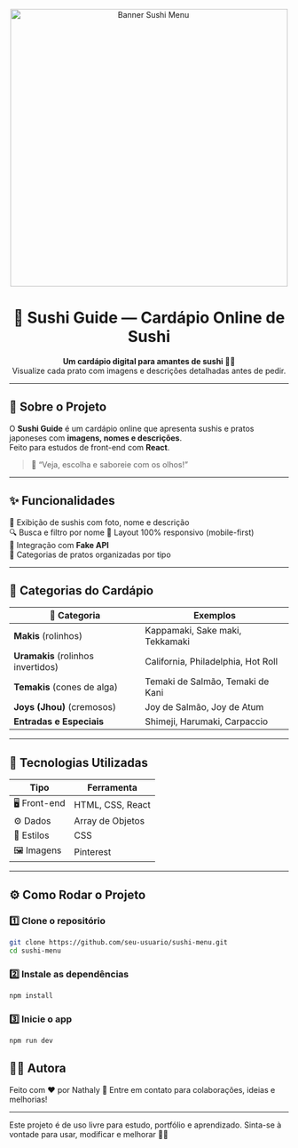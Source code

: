 <p align="center">
  <img src="https://i.pinimg.com/1200x/df/80/20/df802044a701e120ea16933120f2a14c.jpg" width="500" alt="Banner Sushi Menu">
</p>

<h1 align="center">🍣 Sushi Guide — Cardápio Online de Sushi</h1>

<p align="center">
  <b>Um cardápio digital para amantes de sushi 🍤🥢</b><br>
  Visualize cada prato com imagens e descrições detalhadas antes de pedir.
</p>

---

## 📖 Sobre o Projeto

O **Sushi Guide** é um cardápio online que apresenta sushis e pratos japoneses com **imagens, nomes e descrições**.  
Feito para estudos de front-end com **React**.

> 🧡 “Veja, escolha e saboreie com os olhos!”

---

## ✨ Funcionalidades

🍣 Exibição de sushis com foto, nome e descrição  
🔍 Busca e filtro por nome 
📱 Layout 100% responsivo (mobile-first)  
💾 Integração com **Fake API**  
🧭 Categorias de pratos organizadas por tipo  

---

## 🧩 Categorias do Cardápio

| 🍱 Categoria | Exemplos |
|--------------|-----------|
| **Makis** (rolinhos) | Kappamaki, Sake maki, Tekkamaki |
| **Uramakis** (rolinhos invertidos) | California, Philadelphia, Hot Roll |
| **Temakis** (cones de alga) | Temaki de Salmão, Temaki de Kani |
| **Joys (Jhou)** (cremosos) | Joy de Salmão, Joy de Atum |
| **Entradas e Especiais** | Shimeji, Harumaki, Carpaccio |

---

## 🧠 Tecnologias Utilizadas

| Tipo | Ferramenta |
|------|-------------|
| 🖥️ Front-end | HTML, CSS, React |
| ⚙️ Dados | Array de Objetos |
| 🎨 Estilos | CSS |
| 🖼️ Imagens | Pinterest |

---

## ⚙️ Como Rodar o Projeto

### 1️⃣ Clone o repositório
```bash
git clone https://github.com/seu-usuario/sushi-menu.git
cd sushi-menu
```
### 2️⃣ Instale as dependências
```bash
npm install
```

### 3️⃣ Inicie o app
```bash
npm run dev
```


## 👩‍🍳 Autora

Feito com ❤️ por Nathaly
📧 Entre em contato para colaborações, ideias e melhorias!

---
Este projeto é de uso livre para estudo, portfólio e aprendizado.
Sinta-se à vontade para usar, modificar e melhorar 🍱✨
